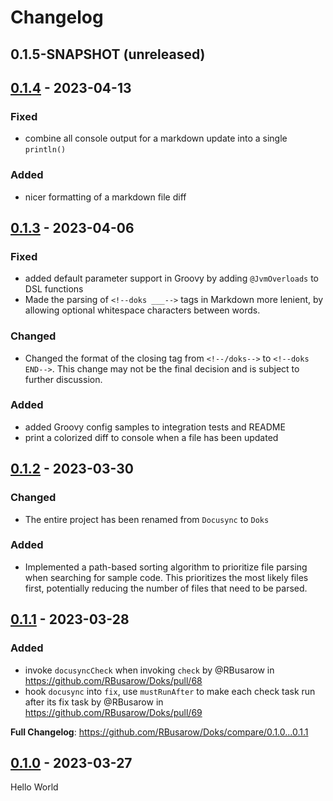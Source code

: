 # Changelog

## 0.1.5-SNAPSHOT (unreleased)

## [0.1.4] - 2023-04-13

### Fixed

- combine all console output for a markdown update into a single `println()`

### Added

- nicer formatting of a markdown file diff

## [0.1.3] - 2023-04-06

### Fixed

- added default parameter support in Groovy by adding `@JvmOverloads` to DSL functions
- Made the parsing of `<!--doks ___-->` tags in Markdown more lenient, by allowing optional whitespace
  characters between words.

### Changed

- Changed the format of the closing tag from `<!--/doks-->` to `<!--doks END-->`. This change may not
  be the final decision and is subject to further discussion.

### Added

- added Groovy config samples to integration tests and README
- print a colorized diff to console when a file has been updated

## [0.1.2] - 2023-03-30

### Changed

- The entire project has been renamed from `Docusync` to `Doks`

### Added

- Implemented a path-based sorting algorithm to prioritize file parsing when searching for sample code.
  This prioritizes the most likely files first, potentially reducing the number of files that need to
  be parsed.

## [0.1.1] - 2023-03-28

### Added

- invoke `docusyncCheck` when invoking `check` by @RBusarow
  in https://github.com/RBusarow/Doks/pull/68
- hook `docusync` into `fix`, use `mustRunAfter` to make each check task run after its fix task by
  @RBusarow in https://github.com/RBusarow/Doks/pull/69

**Full Changelog**: https://github.com/RBusarow/Doks/compare/0.1.0...0.1.1

## [0.1.0] - 2023-03-27

Hello World

[0.1.0]: https://github.com/rbusarow/doks/releases/tag/0.1.0
[0.1.1]: https://github.com/rbusarow/doks/releases/tag/0.1.1
[0.1.2]: https://github.com/rbusarow/doks/releases/tag/0.1.2
[0.1.3]: https://github.com/rbusarow/doks/releases/tag/0.1.3
[0.1.4]: https://github.com/rbusarow/doks/releases/tag/0.1.4
